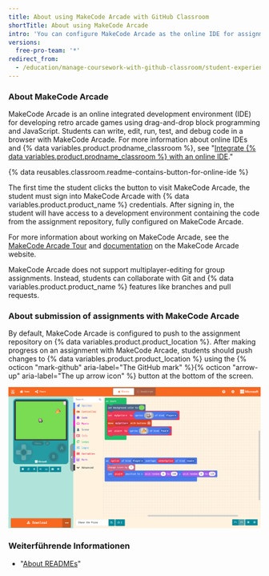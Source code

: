 ```yaml
---
title: About using MakeCode Arcade with GitHub Classroom
shortTitle: About using MakeCode Arcade
intro: 'You can configure MakeCode Arcade as the online IDE for assignments in {% data variables.product.prodname_classroom %}.'
versions:
  free-pro-team: '*'
redirect_from:
  - /education/manage-coursework-with-github-classroom/student-experience-makecode
---
```


### About MakeCode Arcade

MakeCode Arcade is an online integrated development environment (IDE) for developing retro arcade games using drag-and-drop block programming and JavaScript. Students can write, edit, run, test, and debug code in a browser with MakeCode Arcade. For more information about online IDEs and {% data variables.product.prodname_classroom %}, see "[Integrate {% data variables.product.prodname_classroom %} with an online IDE](/education/manage-coursework-with-github-classroom/integrate-github-classroom-with-an-online-ide)."

{% data reusables.classroom.readme-contains-button-for-online-ide %}

The first time the student clicks the button to visit MakeCode Arcade, the student must sign into MakeCode Arcade with {% data variables.product.product_name %} credentials. After signing in, the student will have access to a development environment containing the code from the assignment repository, fully configured on MakeCode Arcade.

For more information about working on MakeCode Arcade, see the [MakeCode Arcade Tour](https://arcade.makecode.com/ide-tour) and [documentation](https://arcade.makecode.com/docs) on the MakeCode Arcade website.

MakeCode Arcade does not support multiplayer-editing for group assignments. Instead, students can collaborate with Git and {% data variables.product.product_name %} features like branches and pull requests.

### About submission of assignments with MakeCode Arcade

By default, MakeCode Arcade is configured to push to the assignment repository on {% data variables.product.product_location %}. After making progress on an assignment with MakeCode Arcade, students should push changes to {% data variables.product.product_location %} using the {% octicon "mark-github" aria-label="The GitHub mark" %}{% octicon "arrow-up" aria-label="The up arrow icon" %} button at the bottom of the screen.

![MakeCode Arcade version control functionality](/assets/images/help/classroom/ide-makecode-arcade-version-control-button.png)

### Weiterführende Informationen

- "[About READMEs](/github/creating-cloning-and-archiving-repositories/about-readmes)"
